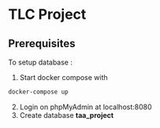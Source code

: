 # TLC Project

## Prerequisites

To setup database :

1. Start docker compose with

```bash
docker-compose up
```

2. Login on phpMyAdmin at localhost:8080
3. Create database **taa_project**